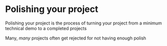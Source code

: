 # Polishing your project

Polishing your project is the process of turning your project from a minimum technical demo to a completed projects

Many, *many* projects often get rejected for not having enough polish